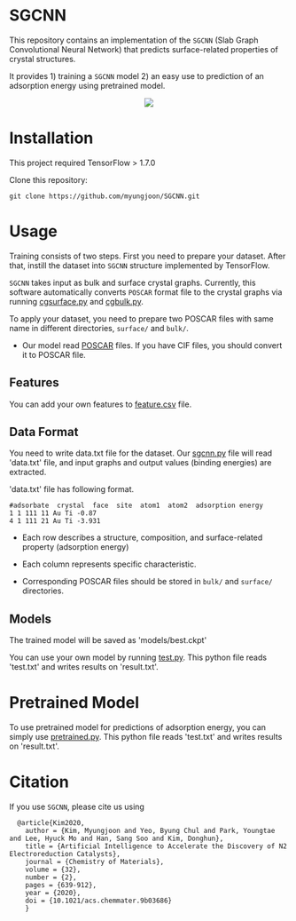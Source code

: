 # SGCNN

This repository contains an implementation of the `SGCNN` (Slab Graph Convolutional Neural Network) that predicts surface-related properties of crystal structures.

It provides 1) training a `SGCNN` model 2) an easy use to prediction of an adsorption energy using pretrained model.

<div align="center">
<img src="https://github.com/myungjoon/SGCNN/blob/master/achitecture.png"><br>
</div>



# Installation

This project required TensorFlow > 1.7.0

Clone this repository:

```
git clone https://github.com/myungjoon/SGCNN.git
```

# Usage

Training consists of two steps. First you need to prepare your dataset. After that, instill the dataset into `SGCNN` structure implemented by TensorFlow.

`SGCNN` takes input as bulk and surface crystal graphs. Currently, this software automatically converts `POSCAR` format file to the crystal graphs via running [cgsurface.py](https://github.com/myungjoon/SGCNN/blob/master/cg_surface.py) and [cgbulk.py](https://github.com/myungjoon/SGCNN/blob/master/cg_bulk.py).

To apply your dataset, you need to prepare two POSCAR files with same name in different directories, `surface/` and `bulk/`.

- Our model read [POSCAR](https://docs.rs/crate/vasp-poscar/0.2.0) files. If you have CIF files, you should convert it to POSCAR file.



## Features

You can add your own features to [feature.csv](https://github.com/myungjoon/SGCNN/blob/master/feature.csv) file.



## Data Format

You need to write data.txt file for the dataset. Our [sgcnn.py](https://github.com/myungjoon/SGCNN/blob/master/sgcnn.py) file will read 'data.txt' file, and input graphs and output values (binding energies) are extracted.

'data.txt' file has following format.

```
#adsorbate  crystal  face  site  atom1  atom2  adsorption energy
1 1 111 11 Au Ti -0.87
4 1 111 21 Au Ti -3.931
```

- Each row describes a structure, composition, and surface-related property (adsorption energy)

- Each column represents specific characteristic.

- Corresponding POSCAR files should be stored in `bulk/` and `surface/` directories.



## Models

The trained model will be saved as 'models/best.ckpt'

You can use your own model by running [test.py](https://github.com/myungjoon/SGCNN/blob/master/test.py). This python file reads 'test.txt' and writes results on 'result.txt'.



# Pretrained Model

To use pretrained model for predictions of adsorption energy, you can simply use [pretrained.py](https://github.com/myungjoon/SGCNN/blob/master/pretrained.py). This python file reads 'test.txt' and writes results on 'result.txt'.




# Citation

If you use `SGCNN`, please cite us using

```
  @article{Kim2020,
	author = {Kim, Myungjoon and Yeo, Byung Chul and Park, Youngtae and Lee, Hyuck Mo and Han, Sang Soo and Kim, Donghun},
	title = {Artificial Intelligence to Accelerate the Discovery of N2 Electroreduction Catalysts},
	journal = {Chemistry of Materials},
	volume = {32},
	number = {2},
	pages = {639-912},
	year = {2020},
	doi = {10.1021/acs.chemmater.9b03686}
	}
```
